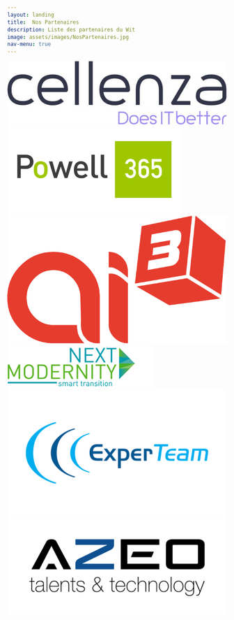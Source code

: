 ```yaml
---
layout: landing
title:  Nos Partenaires
description: Liste des partenaires du Wit
image: assets/images/NosPartenaires.jpg
nav-menu: true
---
```



<div class="box alt1">
	<div class="row 50% uniform">
        <div class="4u"><span class="image fit"><a href="http://www.Cellenza.com/" class="image" target="_blank"><img src="assets/images/Partenaires/Logo-cellenza positifHD.jpg" alt="" /></a></span></div>
		<div class="4u"><span class="image fit"><a href="https://www.powell-365.com/fr/" class="image" target="_blank"><img src="assets/images/Partenaires/Powell-365-logo.png" alt="" /></a></span></div>
		<div class="4u$"><span class="image fit"><a href="https://www.ai3.fr/" class="image" target="_blank"><img src="assets/images/Partenaires/Ai3-logo.png" alt="" /></a></span></div>
		<!-- Break-->
		<div class="4u"><span class="image fit"><a href="http://www.nextmodernity.com/" class="image" target="_blank"><img src="assets/images/Partenaires/logo-next-modernity-B.png" alt="" /></a></span></div>
		<div class="4u"><span class="image fit"><a href="http://www.experteam.fr/" class="image" target="_blank"><img src="assets/images/Partenaires/experteam-logo.jpg" alt="" /></a></span></div>
		<div class="4u$"><span class="image fit"><a href="https://www.azeo.com/" class="image" target="_blank"><img src="assets/images/partenaires/logo_azeo.png" alt="" /></a></span></div>
		<!-- Break <div class="4u"><span class="image fit"><img src="assets/images/pic09.jpg" alt="" /></span></div>
		<div class="4u"><span class="image fit"><img src="assets/images/pic10.jpg" alt="" /></span></div>
		<div class="4u$"><span class="image fit"><img src="assets/images/pic08.jpg" alt="" /></span></div> -->
	</div>
</div>
